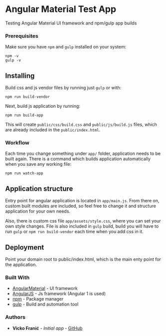 # Angular Material Test App

Testing Angular Material UI framework and npm/gulp app builds

### Prerequisites

Make sure you have `npm` and `gulp` installed on your system:

```
npm -v
gulp -v
```

## Installing

Build css and js vendor files by running just `gulp` or with:

```
npm run build-vendor
```

Next, build js application by running:

```
npm run build-app
```

This will create `public/css/build.css` and `public/js/build.js` files, which are already included in the `public/index.html`.

### Workflow

Each time you change something under `app/` folder, application needs to be built again. There is  a command which builds application automatically when you save any working file:

```
npm run watch-app
```


## Application structure

Entry point for angular application is located in `app/main.js`. From there on, custom built modules are included, so feel free to change it and structure application for your own needs.

Also, there is custom css file `app/assets/style.css`, where you can set your own style changes. File is also included in `gulp` build, build you will have to run `gulp` or `npm run build-vendor` each time when you add css in it.

## Deployment

Point your domain root to public/index.html, which is the main enty point for the application.

### Built With

* [AngularMaterial](https://material.angularjs.org/latest/) - UI framework
* [AngularJS](https://angularjs.org/) - Js framework (Angular 1 is used)
* [npm](https://www.npmjs.com/) - Package manager
* [gulp](http://gulpjs.com/) - Build and automation tool

### Authors

* **Vicko Franić** - *Initial app* - [GitHub](https://github.com/vickofranic)